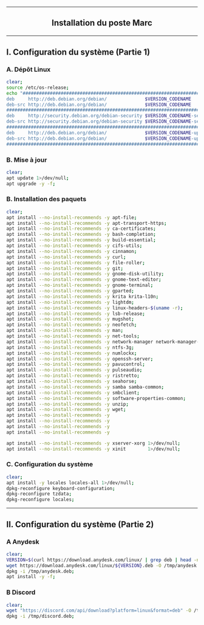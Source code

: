 ----------------------------------------------------------------------------------------------------------------------------------------
## <p align='center'> Installation du poste Marc </p>

----------------------------------------------------------------------------------------------------------------------------------------
## I.  Configuration du système (Partie 1)
### A. Dépôt Linux
```bash
clear;
source /etc/os-release;
echo "################################################################################################################################
deb     http://deb.debian.org/debian/              $VERSION_CODENAME            main non-free non-free-firmware
deb-src http://deb.debian.org/debian/              $VERSION_CODENAME            main non-free non-free-firmware
################################################################################################################################
deb     http://security.debian.org/debian-security $VERSION_CODENAME-security   main non-free non-free-firmware
deb-src http://security.debian.org/debian-security $VERSION_CODENAME-security   main non-free non-free-firmware
################################################################################################################################
deb     http://deb.debian.org/debian/              $VERSION_CODENAME-updates    main non-free non-free-firmware
deb-src http://deb.debian.org/debian/              $VERSION_CODENAME-updates    main non-free non-free-firmware
################################################################################################################################" > /etc/apt/sources.list;
```

### B. Mise à jour
```bash
clear;
apt update 1>/dev/null;
apt upgrade -y -f;
```

### B. Installation des paquets
```bash
clear;
apt install --no-install-recommends -y apt-file;
apt install --no-install-recommends -y apt-transport-https;
apt install --no-install-recommends -y ca-certificates;
apt install --no-install-recommends -y bash-completion;
apt install --no-install-recommends -y build-essential;
apt install --no-install-recommends -y cifs-utils;
apt install --no-install-recommends -y cinnamon;
apt install --no-install-recommends -y curl;
apt install --no-install-recommends -y file-roller;
apt install --no-install-recommends -y git;
apt install --no-install-recommends -y gnome-disk-utility;
apt install --no-install-recommends -y gnome-text-editor;
apt install --no-install-recommends -y gnome-terminal;
apt install --no-install-recommends -y gparted;
apt install --no-install-recommends -y krita krita-l10n;
apt install --no-install-recommends -y lightdm;
apt install --no-install-recommends -y linux-headers-$(uname -r);
apt install --no-install-recommends -y lsb-release;
apt install --no-install-recommends -y mugshot;
apt install --no-install-recommends -y neofetch;
apt install --no-install-recommends -y man;
apt install --no-install-recommends -y net-tools;
apt install --no-install-recommends -y network-manager network-manager-dev network-manager-gnome network-manager-config-connectivity-debian;
apt install --no-install-recommends -y ntfs-3g;
apt install --no-install-recommends -y numlockx;
apt install --no-install-recommends -y openssh-server;
apt install --no-install-recommends -y pavucontrol;
apt install --no-install-recommends -y pulseaudio;
apt install --no-install-recommends -y ristretto;
apt install --no-install-recommends -y seahorse;
apt install --no-install-recommends -y samba samba-common;
apt install --no-install-recommends -y smbclient;
apt install --no-install-recommends -y software-properties-common;
apt install --no-install-recommends -y unzip;
apt install --no-install-recommends -y wget;
apt install --no-install-recommends -y 
apt install --no-install-recommends -y 
apt install --no-install-recommends -y
apt install --no-install-recommends -y 

apt install --no-install-recommends -y xserver-xorg 1>/dev/null;
apt install --no-install-recommends -y xinit        1>/dev/null;
```

### C. Configuration du système
```bash
clear;
apt install -y locales locales-all 1>/dev/null;
dpkg-reconfigure keyboard-configuration;
dpkg-reconfigure tzdata;
dpkg-reconfigure locales;
```


----------------------------------------------------------------------------------------------------------------------------------------
## II. Configuration du système (Partie 2)
### A Anydesk
```bash
clear;
VERSION=$(curl https://download.anydesk.com/linux/ | grep deb | head -n 1 | cut -d "." -f 2-4 |cut -d "/" -f 2-5)
wget https://download.anydesk.com/linux/${VERSION}.deb -O /tmp/anydesk.deb;
dpkg -i /tmp/anydesk.deb;
apt install -y -f;
```

### B Discord
```bash
clear;
wget "https://discord.com/api/download?platform=linux&format=deb" -O /tmp/discord.deb;
dpkg -i /tmp/discord.deb;
```

